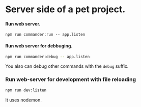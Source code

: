 # Server side of a pet project.

#### Run web server.
```
npm run commander:run -- app.listen
```

#### Run web server for debbuging.
```bash
npm run commander:debug -- app.listen
```
You also can debug other commands with the ```debug``` suffix.

### Run web-server for development with file reloading
```bash
npm run dev:listen
```
It uses nodemon.

